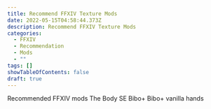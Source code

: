```yaml
---
title: Recommend FFXIV Texture Mods
date: 2022-05-15T04:58:44.373Z
description: Recommend FFXIV Texture Mods
categories:
  - FFXIV
  - Recommendation
  - Mods
  - ""
tags: []
showTableOfContents: false
draft: true
---
```

Recommended FFXIV mods
The Body SE
Bibo+
Bibo+ vanilla hands